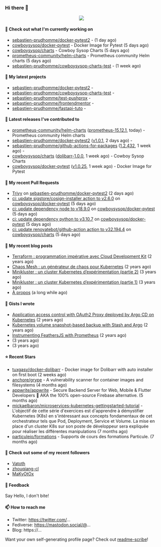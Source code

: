 ### Hi there 👋

<p align="center"><img src="https://github-readme-stats.vercel.app/api?username=sebastien-prudhomme&show_icons=true&locale=en"/></p>

#### 👷 Check out what I'm currently working on

- [sebastien-prudhomme/docker-pytest2](https://github.com/sebastien-prudhomme/docker-pytest2) -  (1 day ago)
- [cowboysysop/docker-pytest](https://github.com/cowboysysop/docker-pytest) - Docker Image for Pytest (5 days ago)
- [cowboysysop/charts](https://github.com/cowboysysop/charts) - Cowboy Sysop Charts (5 days ago)
- [prometheus-community/helm-charts](https://github.com/prometheus-community/helm-charts) - Prometheus community Helm charts (5 days ago)
- [sebastien-prudhomme/cowboysysop-charts-test](https://github.com/sebastien-prudhomme/cowboysysop-charts-test) -  (1 week ago)

#### 🌱 My latest projects

- [sebastien-prudhomme/docker-pytest2](https://github.com/sebastien-prudhomme/docker-pytest2) - 
- [sebastien-prudhomme/cowboysysop-charts-test](https://github.com/sebastien-prudhomme/cowboysysop-charts-test) - 
- [sebastien-prudhomme/test-pushprox](https://github.com/sebastien-prudhomme/test-pushprox) - 
- [sebastien-prudhomme/frontendmentor](https://github.com/sebastien-prudhomme/frontendmentor) - 
- [sebastien-prudhomme/fastapi-tuto](https://github.com/sebastien-prudhomme/fastapi-tuto) - 

#### 🔭 Latest releases I've contributed to

- [prometheus-community/helm-charts](https://github.com/prometheus-community/helm-charts) ([prometheus-15.12.1](https://github.com/prometheus-community/helm-charts/releases/tag/prometheus-15.12.1), today) - Prometheus community Helm charts
- [sebastien-prudhomme/docker-pytest2](https://github.com/sebastien-prudhomme/docker-pytest2) ([v1.0.1](https://github.com/sebastien-prudhomme/docker-pytest2/releases/tag/v1.0.1), 2 days ago) - 
- [sebastien-prudhomme/github-actions-for-packages](https://github.com/sebastien-prudhomme/github-actions-for-packages) ([1.2.432](https://github.com/sebastien-prudhomme/github-actions-for-packages/releases/tag/1.2.432), 1 week ago) - 
- [cowboysysop/charts](https://github.com/cowboysysop/charts) ([dolibarr-1.0.0](https://github.com/cowboysysop/charts/releases/tag/dolibarr-1.0.0), 1 week ago) - Cowboy Sysop Charts
- [cowboysysop/docker-pytest](https://github.com/cowboysysop/docker-pytest) ([v1.0.25](https://github.com/cowboysysop/docker-pytest/releases/tag/v1.0.25), 1 week ago) - Docker Image for Pytest

#### 🔨 My recent Pull Requests

- [Trivy](https://github.com/sebastien-prudhomme/docker-pytest2/pull/1) on [sebastien-prudhomme/docker-pytest2](https://github.com/sebastien-prudhomme/docker-pytest2) (2 days ago)
- [ci: update sigstore/cosign-installer action to v2.6.0](https://github.com/cowboysysop/docker-pytest/pull/182) on [cowboysysop/docker-pytest](https://github.com/cowboysysop/docker-pytest) (5 days ago)
- [ci: update dependency node to v18.9.0](https://github.com/cowboysysop/docker-pytest/pull/181) on [cowboysysop/docker-pytest](https://github.com/cowboysysop/docker-pytest) (5 days ago)
- [ci: update dependency python to v3.10.7](https://github.com/cowboysysop/docker-pytest/pull/180) on [cowboysysop/docker-pytest](https://github.com/cowboysysop/docker-pytest) (5 days ago)
- [ci: update renovatebot/github-action action to v32.194.4](https://github.com/cowboysysop/charts/pull/282) on [cowboysysop/charts](https://github.com/cowboysysop/charts) (5 days ago)

#### 📜 My recent blog posts

- [Terraform : programmation impérative avec Cloud Development Kit](https://www.cowboysysop.com/post/terraform-programmation-imperative-avec-cloud-development-kit/) (2 years ago)
- [Chaos Mesh : un générateur de chaos pour Kubernetes](https://www.cowboysysop.com/post/chaos-mesh-un-generateur-de-chaos-pour-kubernetes/) (2 years ago)
- [Minikluster : un cluster Kubernetes d’expérimentation (partie 2)](https://www.cowboysysop.com/post/minikluster-un-cluster-kubernetes-d-experimentation-partie-2/) (3 years ago)
- [Minikluster : un cluster Kubernetes d’expérimentation (partie 1)](https://www.cowboysysop.com/post/minikluster-un-cluster-kubernetes-d-experimentation-partie-1/) (3 years ago)
- [À propos](https://www.cowboysysop.com/page/a-propos/) (a long while ago)

#### 📓 Gists I wrote

- [Application access control with OAuth2 Proxy deployed by Argo CD on Kubernetes](https://gist.github.com/c90af146c465305087d5f5a55990ca71) (2 years ago)
- [Kubernetes volume snapshot-based backup with Stash and Argo](https://gist.github.com/c53e870dc6b4987fefa4c36ea9f1187c) (2 years ago)
- [Instrumenting FeathersJS with Prometheus](https://gist.github.com/93ab307c8c03a9c5fdb1ff728f413855) (2 years ago)
- [](https://gist.github.com/9827398f4f792569e56351ac56e80b80) (3 years ago)
- [](https://gist.github.com/064f0ea019c9ff37b71ebc023c0a0c6b) (3 years ago)

#### ⭐ Recent Stars

- [tuxgasy/docker-dolibarr](https://github.com/tuxgasy/docker-dolibarr) - Docker image for Dolibarr with auto installer on first boot (2 weeks ago)
- [anchore/grype](https://github.com/anchore/grype) - A vulnerability scanner for container images and filesystems (4 months ago)
- [appwrite/appwrite](https://github.com/appwrite/appwrite) - Secure Backend Server for Web, Mobile &amp; Flutter Developers 🚀 AKA the 100% open-source Firebase alternative. (5 months ago)
- [mickaelbaron/microservices-kubernetes-gettingstarted-tutorial](https://github.com/mickaelbaron/microservices-kubernetes-gettingstarted-tutorial) - L&#39;objectif de cette série d&#39;exercices est d&#39;apprendre à démystifier Kubernetes (K8s) en s&#39;intéressant aux concepts fondamentaux de cet orchestrateur tels que Pod, Deployment, Service et Volume. La mise en place d&#39;un cluster K8s sur son poste de développeur sera expliquée pour réaliser les différentes manipulations (7 months ago)
- [particuleio/formations](https://github.com/particuleio/formations) - Supports de cours des formations Particule. (7 months ago)

#### 👯 Check out some of my recent followers

- [Vatoth](https://github.com/Vatoth)
- [zhouqiang-cl](https://github.com/zhouqiang-cl)
- [MaKyOtOx](https://github.com/MaKyOtOx)

#### 💬 Feedback

Say Hello, I don't bite!

#### 📫 How to reach me

- Twitter: https://twitter.com/...
- Fediverse: https://mastodon.social/@...
- Blog: https://...

Want your own self-generating profile page? Check out [readme-scribe](https://github.com/muesli/readme-scribe)!

